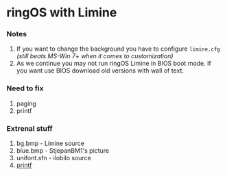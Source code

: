 # ringOS with Limine

### Notes
1. If you want to change the background you have to configure `limine.cfg` *(still beats MS-Win 7+ when it comes to customization)*
2. As we continue you may not run ringOS Limine in BIOS boot mode. If you want use BIOS download old versions with wall of text.

### Need to fix
1. paging
2. printf

### Extrenal stuff
1. bg.bmp - Limine source
2. blue.bmp - StjepanBM1's picture
3. unifont.sfn - ilobilo source
4. [printf](https://github.com/eyalroz/printf)

